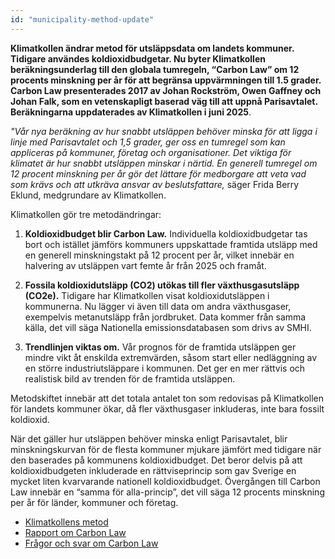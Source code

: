 ```yaml
---
id: "municipality-method-update"
---
```


**Klimatkollen ändrar metod för utsläppsdata om landets kommuner. Tidigare användes koldioxidbudgetar. Nu byter Klimatkollen beräkningsunderlag till den globala tumregeln, “Carbon Law” om 12 procents minskning per år för att begränsa uppvärmningen till 1.5 grader. Carbon Law presenterades 2017 av Johan Rockström, Owen Gaffney och Johan Falk, som en vetenskapligt baserad väg till att uppnå Parisavtalet. Beräkningarna uppdaterades av Klimatkollen i juni 2025**.  


*"Vår nya beräkning av hur snabbt utsläppen behöver minska för att ligga i linje med Parisavtalet och 1,5 grader, ger oss en tumregel som kan appliceras på kommuner, företag och organisationer. Det viktiga för klimatet är hur snabbt utsläppen minskar i närtid. En generell tumregel om 12 procent minskning per år gör det lättare för medborgare att veta vad som krävs och att utkräva ansvar av beslutsfattare,* säger Frida Berry Eklund, medgrundare av Klimatkollen. 

Klimatkollen gör tre metodändringar:

1. **Koldioxidbudget blir Carbon Law.** Individuella koldioxidbudgetar tas bort och istället jämförs kommuners uppskattade framtida utsläpp med en generell minskningstakt på 12 procent per år, vilket innebär en halvering av utsläppen vart femte år från 2025 och framåt.

2. **Fossila koldioxidutsläpp (CO2) utökas till fler växthusgasutsläpp (CO2e).** Tidigare har Klimatkollen visat koldioxidutsläppen i kommunerna. Nu lägger vi även till data om andra växthusgaser, exempelvis metanutsläpp från jordbruket. Data kommer från samma källa, det vill säga Nationella emissionsdatabasen som drivs av SMHI. 

3. **Trendlinjen viktas om.** Vår prognos för de framtida utsläppen ger mindre vikt åt enskilda extremvärden, såsom start eller nedläggning av en större industriutsläppare i kommunen. Det ger en mer rättvis och realistisk bild av trenden för de framtida utsläppen.

Metodskiftet innebär att det totala antalet ton som redovisas på Klimatkollen för landets kommuner ökar, då fler växthusgaser inkluderas, inte bara fossilt koldioxid. 

När det gäller hur utsläppen behöver minska enligt Parisavtalet, blir minskningskurvan  för de flesta kommuner mjukare jämfört med tidigare när den baserades på kommunens koldioxidbudget. Det beror delvis på att koldioxidbudgeten inkluderade en rättviseprincip som gav Sverige en mycket liten kvarvarande nationell koldioxidbudget. Övergången till Carbon Law innebär en “samma för alla-princip”, det vill säga 12 procents minskning per år för länder, kommuner och företag. 
- [Klimatkollens metod](/methodology?view=municipalityDataOverview)
- [Rapport om Carbon Law](/reports/2025-06-19_ApplyingCarbonLawFrom2025.pdf) 
- [Frågor och svar om Carbon Law](/insights/carbon-law-from-2025) 



